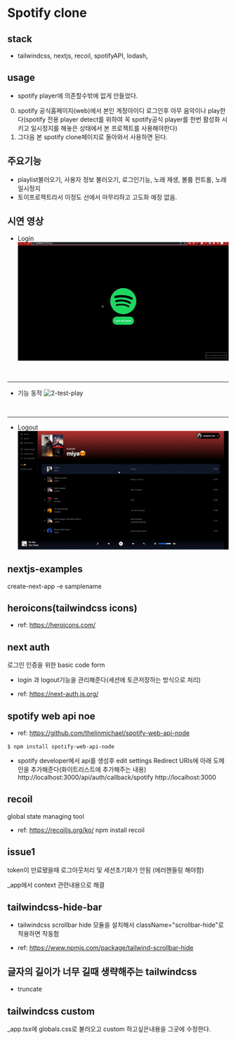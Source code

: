 # Spotify clone

## stack

- tailwindcss, nextjs, recoil, spotifyAPI, lodash,

## usage

- spotify player에 의존할수밖에 없게 만들었다.

0. spotify 공식홈페이지(web)에서 본인 계정아이디 로그인후 아무 음악이나 play한다(spotify 전용 player detect를 위하여 꼭 spotify공식 player를 한번 활성화 시키고 일시정지를 해놓은 상태에서 본 프로젝트를 사용해야한다) 
1. 그다음 본 spotify clone페이지로 돌아와서 사용하면 된다.

## 주요기능

- playlist불러오기, 사용자 정보 불러오기, 로그인기능, 노래 재생,
  볼륨 컨트롤, 노래 일시정지
- 토이프로젝트라서 이정도 선에서 마무리하고 고도화 예정 없음.

## 시연 영상

- Login
![1-login](./_README_RES/spotify-login.gif)

<br/><hr/>
- 기능 동작
![2-test-play](./_README_RES/spotify-play-test.gif)

<br/><hr/>
- Logout
![3-logout](./_README_RES/spotify-logout.gif)


## nextjs-examples

create-next-app -e samplename

## heroicons(tailwindcss icons)

- ref: https://heroicons.com/

## next auth

로그인 인증을 위한 basic code form

- login 과 logout기능을 관리해준다(세션에 토큰저장하는 방식으로 처리)

- ref: https://next-auth.js.org/

## spotify web api noe

- ref: https://github.com/thelinmichael/spotify-web-api-node

```
$ npm install spotify-web-api-node
```

- spotify developer에서 api를 생성후 edit settings
  Redirect URIs에 아래 도메인을 추가해준다(화이트리스트에 추가해주는 내용)
  http://localhost:3000/api/auth/callback/spotify
  http://localhost:3000

## recoil

global state managing tool

- ref: https://recoiljs.org/ko/
  npm install recoil

## issue1

token이 만료됐을때 로그아웃처리 및 세션초기화가 안됨 (에러핸들링 해야함)

\_app에서 context 관련내용으로 해결

## tailwindcss-hide-bar

- tailwindcss scrollbar hide 모듈을 설치해서
  className="scrollbar-hide"로 적용하면 작동함

- ref: https://www.npmjs.com/package/tailwind-scrollbar-hide

## 글자의 길이가 너무 길때 생략해주는 tailwindcss

- truncate

## tailwindcss custom

\_app.tsx에 globals.css로 불러오고 custom 하고싶은내용을 그곳에 수정한다.
